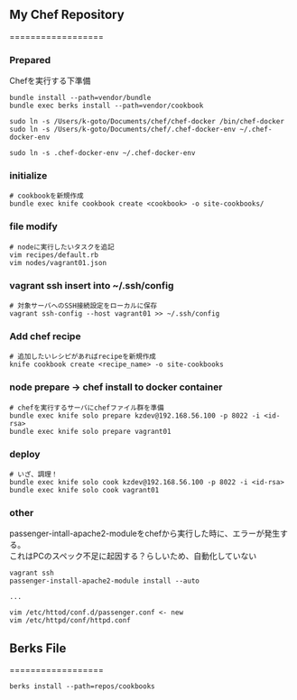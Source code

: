 ## My Chef Repository
==================

### Prepared
  
Chefを実行する下準備  

  ```
bundle install --path=vendor/bundle
bundle exec berks install --path=vendor/cookbook

sudo ln -s /Users/k-goto/Documents/chef/chef-docker /bin/chef-docker
sudo ln -s /Users/k-goto/Documents/chef/.chef-docker-env ~/.chef-docker-env

sudo ln -s .chef-docker-env ~/.chef-docker-env
```



### initialize

	# cookbookを新規作成
	bundle exec knife cookbook create <cookbook> -o site-cookbooks/

### file modify

	# nodeに実行したいタスクを追記
	vim recipes/default.rb
	vim nodes/vagrant01.json

### vagrant ssh insert into ~/.ssh/config

	# 対象サーバへのSSH接続設定をローカルに保存
	vagrant ssh-config --host vagrant01 >> ~/.ssh/config

### Add chef recipe

	# 追加したいレシピがあればrecipeを新規作成
	knife cookbook create <recipe_name> -o site-cookbooks

### node prepare -> chef install to docker container

	# chefを実行するサーバにchefファイル群を準備
	bundle exec knife solo prepare kzdev@192.168.56.100 -p 8022 -i <id-rsa>
	bundle exec knife solo prepare vagrant01

### deploy

	# いざ、調理！
	bundle exec knife solo cook kzdev@192.168.56.100 -p 8022 -i <id-rsa>
	bundle exec knife solo cook vagrant01

### other

>
passenger-intall-apache2-moduleをchefから実行した時に、エラーが発生する。  
これはPCのスペック不足に起因する？らしいため、自動化していない

	vagrant ssh
	passenger-install-apache2-module install --auto
	
	...
	
	vim /etc/httod/conf.d/passenger.conf <- new
	vim /etc/httpd/conf/httpd.conf

## Berks File
==================

	berks install --path=repos/cookbooks
